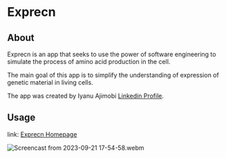# Exprecn

## About
Exprecn is an app that seeks to use the power of software engineering to simulate the process of amino acid production in the cell.

The main goal of this app is to simplify the understanding of expression of genetic material in living cells.

The app was created by Iyanu Ajimobi [Linkedin Profile](https://www.linkedin.com/in/I-yan-u).

## Usage
link: [Exprecn Homepage](http://web-02.yandev.tech)

![Screencast from 2023-09-21 17-54-58.webm](https://github.com/I-yan-u/Exprecn/assets/107860450/cfaac982-a1b8-421c-9dd4-32b2ccf95099)


